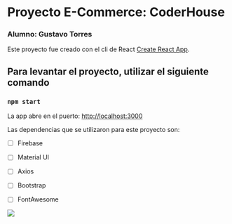 # Proyecto E-Commerce: CoderHouse

### Alumno: Gustavo Torres

Este proyecto fue creado con el cli de React [Create React App](https://github.com/facebook/create-react-app).

## Para levantar el proyecto, utilizar el siguiente comando

### `npm start`

La app abre en el puerto:  [http://localhost:3000](http://localhost:3000)

Las dependencias que se utilizaron para este proyecto son: 

- [ ] Firebase
- [ ] Material UI
- [ ] Axios
- [ ] Bootstrap
- [ ] FontAwesome


<img src="./src/assets/presentacion.png"/>


